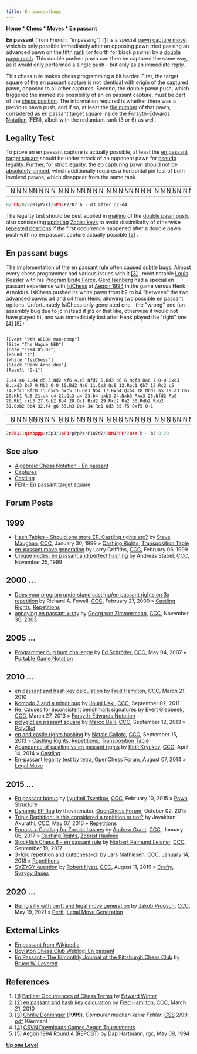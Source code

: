 ```yaml
---
title: En passantbugs
---
```

**[Home](Home "Home") * [Chess](Chess "Chess") * [Moves](Moves "Moves") * En passant**

**En passant** (from French: "in passing") <a id="cite-note-1" href="#cite-ref-1">[1]</a> is a special [pawn](Pawn "Pawn") [capture move](Captures "Captures"), which is only possible immediately after an opposing pawn tried passing an advanced pawn on the fifth [rank](Ranks "Ranks") (or fourth for black pawns) by a [double pawn push](Pawn_Push#DoublePush "Pawn Push"). This double pushed pawn can then be captured the same way, as it would only performed a single push - but only as an immediate reply.

This chess rule makes chess programming a bit harder. First, the target square of the en passant capture is not identical with origin of the captured pawn, opposed to all other captures. Second, the double pawn push, which triggered the immediate possibility of an en passant capture, must be part of the [chess position](Chess_Position "Chess Position"). The information required is whether there was a previous pawn push, and if so, at least the [file number](Files "Files") of that pawn, considered as [en passant target square](Forsyth-Edwards_Notation#Enpassanttargetsquare "Forsyth-Edwards Notation") inside the [Forsyth-Edwards Notation](Forsyth-Edwards_Notation "Forsyth-Edwards Notation") (FEN), albeit with the redundant rank (3 or 6) as well.

## Legality Test

To prove an en passant capture is actually possible, at least the [en passant target square](Forsyth-Edwards_Notation#Enpassanttargetsquare "Forsyth-Edwards Notation") should be under attack of an opponent pawn for [pseudo legality](Pseudo-Legal_Move "Pseudo-Legal Move"). Further, for [strict legality](Legal_Move "Legal Move"), the ep capturing pawn should not be [absolutely pinned](Pin#AbsolutePin "Pin"), which additionally requires a horizontal pin test of both involved pawns, which disappear from the same rank.

|  |
| --- |
|                                                                                                      ♝♝                ♖ ♟♙  ♚     ♙   ♙       ♔        |

```C++
8/6bb/8/8/R1pP2k1/4P3/P7/K7 b - d3 after d2-d4

```

The legality test should be best applied in [making](Make_Move "Make Move") of the [double pawn push](Pawn_Push#DoublePush "Pawn Push"), also considering [updating](Incremental_Updates "Incremental Updates") [Zobist keys](Zobrist_Hashing "Zobrist Hashing") to avoid dissimilarity of otherwise [repeated](Repetitions "Repetitions") [positions](Chess_Position "Chess Position") if the first occurrence happened after a double pawn push with no en passant capture actually possible <a id="cite-note-2" href="#cite-ref-2">[2]</a> .

## En passant bugs

The implementation of the en passant rule often caused subtle [bugs](Engine_Testing#bugs "Engine Testing"). Almost every chess programmer had various issues with it <a id="cite-note-3" href="#cite-ref-3">[3]</a> , most notable [Louis Kessler](Louis_Kessler "Louis Kessler") with his [Program Brute Force](</Brute_Force_(Program)> "Brute Force (Program)"). [Gerd Isenberg](Gerd_Isenberg "Gerd Isenberg") had a special en passant experience with [IsiChess](IsiChess "IsiChess") at [Aegon 1994](Aegon_1994 "Aegon 1994") in the game versus Henk Arnoldus. IsiChess pushed its white pawn from b2 to b4 "between" the two advanced pawns a4 and c4 from Henk, allowing two possible en passant options. Unfortunately IsiChess only generated one - the "wrong" one (an assembly bug due to jc instead if jnz or that like, otherwise it would not have played it), and was immediately lost after Henk played the "right" one <a id="cite-note-4" href="#cite-ref-4">[4]</a> <a id="cite-note-5" href="#cite-ref-5">[5]</a> :

```

[Event "9th AEGON man-comp"]
[Site "The Hague NED"]
[Date "1994.05.02"]
[Round "4"]
[White "IsiChess"]
[Black "Henk Arnoldus"]
[Result "0-1"]

1.e4 e6 2.d4 d5 3.Nd2 Nf6 4.e5 Nfd7 5.Bd3 b6 6.Ngf3 Ba6 7.O-O Bxd3
8.cxd3 Be7 9.Nb3 O-O 10.Bd2 Na6 11.Qe2 Qc8 12.Rac1 Qb7 13.Rc2 c5
14.Rfc1 Rfc8 15.dxc5 bxc5 16.Qe3 Nb4 17.Bxb4 Qxb4 18.Nbd2 a5 19.a3 Qb7
20.Kh1 Ra6 21.d4 c4 22.Qc3 a4 23.b4 axb3 24.Nxb3 Rxa3 25.Nfd2 Rb8
26.Rb1 cxb3 27.Rcb2 Bb4 28.Qc1 Bxd2 29.Rxd2 Ra2 30.Rdb2 Rxb2
31.Qxb2 Qb4 32.f4 g6 33.h3 Qc4 34.Rc1 Qd3 35.f5 Qxf5 0-1

```

|  |
| --- |
|                                                                         ♜   ♚  ♛ ♞♝♟♟♟♜   ♟      ♟♙   ♟♙♟♙    ♙ ♕  ♘    ♖♘ ♙♙♙  ♖    ♔ |

```C++
2r3k1/1q1nbppp/r3p3/3pP3/pPpP4/P1Q2N2/2RN1PPP/2R4K b - b3 0 23

```

## See also

- [Algebraic Chess Notation - En passant](Algebraic_Chess_Notation#Enpassant "Algebraic Chess Notation")
- [Captures](Captures "Captures")
- [Castling](Castling "Castling")
- [FEN - En passant target square](Forsyth-Edwards_Notation#Enpassanttargetsquare "Forsyth-Edwards Notation")

## Forum Posts

## 1999

- [Hash Tables - Should one store EP, Castling rights etc?](https://www.stmintz.com/ccc/index.php?id=41612) by [Steve Maughan](Steve_Maughan "Steve Maughan"), [CCC](CCC "CCC"), January 30, 1999 » [Castling Rights](Castling_Rights "Castling Rights"), [Transposition Table](Transposition_Table "Transposition Table")
- [en-passant move generation](https://www.stmintz.com/ccc/index.php?id=42421) by Larry Griffiths, [CCC](CCC "CCC"), February 06, 1999
- [Unique nodes, en passant and perfect hashing](https://www.stmintz.com/ccc/index.php?id=79362) by Andreas Stabel, [CCC](CCC "CCC"), November 25, 1999

## 2000 ...

- [Does your program understand castling/en passant rights on 3x repetition](https://www.stmintz.com/ccc/index.php?id=99216) by Richard A. Fowell, [CCC](CCC "CCC"), February 27, 2000 » [Castling Rights](Castling_Rights "Castling Rights"), [Repetitions](Repetitions "Repetitions")
- [annoying en passant x-ray](https://www.stmintz.com/ccc/index.php?id=332375) by [Georg von Zimmermann](Georg_von_Zimmermann "Georg von Zimmermann"), [CCC](CCC "CCC"), November 30, 2003

## 2005 ...

- [Programmer bug hunt challenge](http://www.talkchess.com/forum/viewtopic.php?t=13557) by [Ed Schröder](Ed_Schroder "Ed Schroder"), [CCC](CCC "CCC"), May 04, 2007 » [Portable Game Notation](Portable_Game_Notation "Portable Game Notation")

## 2010 ...

- [en passant and hash key calculation](http://www.talkchess.com/forum/viewtopic.php?t=33397) by [Fred Hamilton](index.php?title=Fred_Hamilton&action=edit&redlink=1 "Fred Hamilton (page does not exist)"), [CCC](CCC "CCC"), March 21, 2010
- [Komodo 3 and a minor bug](http://www.talkchess.com/forum/viewtopic.php?t=40248) by [Jouni Uski](Jouni_Uski "Jouni Uski"), [CCC](CCC "CCC"), September 02, 2011
- [Re: Causes for inconsistent benchmark signatures](http://www.talkchess.com/forum/viewtopic.php?t=47622&start=6) by [Evert Glebbeek](Evert_Glebbeek "Evert Glebbeek"), [CCC](CCC "CCC"), March 27, 2013 » [Forsyth-Edwards Notation](Forsyth-Edwards_Notation "Forsyth-Edwards Notation")
- [polyglot en passant square](http://www.talkchess.com/forum/viewtopic.php?t=49316) by [Marco Belli](Marco_Belli "Marco Belli"), [CCC](CCC "CCC"), September 12, 2013 » [PolyGlot](PolyGlot "PolyGlot")
- [ep and castle rights hashing](http://www.talkchess.com/forum/viewtopic.php?t=49362) by [Natale Galioto](index.php?title=Natale_Galioto&action=edit&redlink=1 "Natale Galioto (page does not exist)"), [CCC](CCC "CCC"), September 15, 2013 » [Castling Rights](Castling_Rights "Castling Rights"), [Repetitions](Repetitions "Repetitions"), [Transposition Table](Transposition_Table "Transposition Table")
- [Abundance of castling vs en passant rights](http://www.talkchess.com/forum/viewtopic.php?t=51988) by [Kirill Kryukov](Kirill_Kryukov "Kirill Kryukov"), [CCC](CCC "CCC"), April 14, 2014 » [Castling](Castling "Castling")
- [En-passant legality test](http://www.open-chess.org/viewtopic.php?f=5&t=2697) by tetra, [OpenChess Forum](Computer_Chess_Forums "Computer Chess Forums"), August 07, 2014 » [Legal Move](Legal_Move "Legal Move")

## 2015 ...

- [En passant bonus](http://www.talkchess.com/forum/viewtopic.php?t=55290) by [Lyudmil Tsvetkov](Lyudmil_Tsvetkov "Lyudmil Tsvetkov"), [CCC](CCC "CCC"), February 10, 2015 » [Pawn Structure](Pawn_Structure "Pawn Structure")
- [Dynamic EP flag](http://www.open-chess.org/viewtopic.php?f=5&t=2885) by thevinenator, [OpenChess Forum](Computer_Chess_Forums "Computer Chess Forums"), October 02, 2015
- [Triple Repitition: Is this considered a repitition or not?](http://www.talkchess.com/forum/viewtopic.php?t=60075) by Jayakiran Akurathi, [CCC](CCC "CCC"), May 07, 2016 » [Repetitions](Repetitions "Repetitions")
- [Enpass + Castling for Zorbist hashes](http://www.talkchess.com/forum/viewtopic.php?t=62733) by [Andrew Grant](Andrew_Grant "Andrew Grant"), [CCC](CCC "CCC"), January 06, 2017 » [Castling Rights](Castling_Rights "Castling Rights"), [Zobrist Hashing](Zobrist_Hashing "Zobrist Hashing")
- [Stockfish Chess 8 - en passant rule](http://www.talkchess.com/forum3/viewtopic.php?f=2&t=65218) by [Norbert Raimund Leisner](Norbert_Raimund_Leisner "Norbert Raimund Leisner"), [CCC](CCC "CCC"), September 19, 2017
- [3-fold repetition and cutechess-cli](http://www.talkchess.com/forum/viewtopic.php?t=66323) by Lars Mathiesen, [CCC](CCC "CCC"), January 14, 2018 » [Repetitions](Repetitions "Repetitions")
- [SYZYGY question](http://www.talkchess.com/forum3/viewtopic.php?f=7&t=71512) by [Robert Hyatt](Robert_Hyatt "Robert Hyatt"), [CCC](CCC "CCC"), August 11, 2019 » [Crafty](Crafty "Crafty"), [Syzygy Bases](Syzygy_Bases "Syzygy Bases")

## 2020 ...

- [Being silly with perft and legal move generation](http://www.talkchess.com/forum3/viewtopic.php?f=7&t=77350) by [Jakob Progsch](index.php?title=Jakob_Progsch&action=edit&redlink=1 "Jakob Progsch (page does not exist)"), [CCC](CCC "CCC"), May 19, 2021 » [Perft](Perft "Perft"), [Legal Move Generation](Move_Generation#Legal "Move Generation")

## External Links

- [En passant from Wikipedia](https://en.wikipedia.org/wiki/En_passant)
- [Boylston Chess Club Weblog: En passant](http://boylston-chess-club.blogspot.com/2008/08/en-passant.html)
- [En Passant - The Bimonthly Journal of the Pittsburgh Chess Club](http://www.cs.cmu.edu/%7Ebwl/EnPassant.htm) by [Bruce W. Leverett](Bruce_W._Leverett "Bruce W. Leverett")

## References

1. <a id="cite-ref-1" href="#cite-note-1">[1]</a> [Earliest Occurrences of Chess Terms](http://www.chesshistory.com/winter/extra/earliest.html) by [Edward Winter](https://en.wikipedia.org/wiki/Edward_Winter_%28chess_historian%29)
1. <a id="cite-ref-2" href="#cite-note-2">[2]</a> [en passant and hash key calculation](http://www.talkchess.com/forum/viewtopic.php?t=33397) by [Fred Hamilton](index.php?title=Fred_Hamilton&action=edit&redlink=1 "Fred Hamilton (page does not exist)"), [CCC](CCC "CCC"), March 21, 2010
1. <a id="cite-ref-3" href="#cite-note-3">[3]</a> [Chrilly Donninger](Chrilly_Donninger "Chrilly Donninger") (**1999**). *Computer machen keine Fehler*. [CSS](Computerschach_und_Spiele "Computerschach und Spiele") 2/99, [pdf](http://www.mustrum.de/chrilly/keine_fehler.pdf) (German)
1. <a id="cite-ref-4" href="#cite-note-4">[4]</a> [CSVN Downloads Games Aegon Tournaments](http://www.csvn.nl/index.php?option=com_docman&task=cat_view&gid=40&Itemid=26&lang=en)
1. <a id="cite-ref-5" href="#cite-note-5">[5]</a> [Aegon 1994 Round 4 (REPOST)](http://groups.google.com/group/rec.games.chess/browse_frm/thread/8dbd04e027108e0c) by [Dap Hartmann](Dap_Hartmann "Dap Hartmann"), [rgc](Computer_Chess_Forums "Computer Chess Forums"), May 09, 1994

**[Up one Level](Moves "Moves")**

